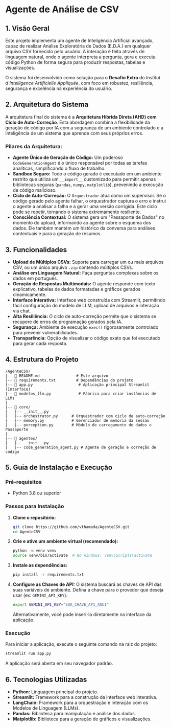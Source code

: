# Agente de Análise de CSV

## 1. Visão Geral

Este projeto implementa um agente de Inteligência Artificial avançado, capaz de realizar Análise Exploratória de Dados (E.D.A.) em qualquer arquivo CSV fornecido pelo usuário. A interação é feita através de linguagem natural, onde o agente interpreta a pergunta, gera e executa código Python de forma segura para produzir respostas, tabelas e visualizações.

O sistema foi desenvolvido como solução para o **Desafio Extra** do *Institut d'Intelligence Artificielle Appliquée*, com foco em robustez, resiliência, segurança e excelência na experiência do usuário.

## 2. Arquitetura do Sistema

A arquitetura final do sistema é a **Arquitetura Híbrida Direta (AHD) com Ciclo de Auto-Correção**. Esta abordagem combina a flexibilidade da geração de código por IA com a segurança de um ambiente controlado e a inteligência de um sistema que aprende com seus próprios erros.

### Pilares da Arquitetura:

* **Agente Único de Geração de Código:** Um poderoso `CodeGenerationAgent` é o único responsável por todas as tarefas analíticas, simplificando o fluxo de trabalho.
* **Sandbox Seguro:** Todo o código gerado é executado em um ambiente restrito que utiliza um `__import__` customizado para permitir apenas bibliotecas seguras (`pandas`, `numpy`, `matplotlib`), prevenindo a execução de código malicioso.
* **Ciclo de Auto-Correção:** O `Orquestrador` atua como um supervisor. Se o código gerado pelo agente falhar, o orquestrador captura o erro e instrui o agente a analisar a falha e a gerar uma versão corrigida. Este ciclo pode se repetir, tornando o sistema extremamente resiliente.
* **Consciência Contextual:** O sistema gera um "Passaporte de Dados" no momento do upload, informando ao agente sobre o esquema dos dados. Ele também mantém um histórico da conversa para análises contextuais e para a geração de resumos.

## 3. Funcionalidades

* **Upload de Múltiplos CSVs:** Suporte para carregar um ou mais arquivos CSV, ou um único arquivo `.zip` contendo múltiplos CSVs.
* **Análise em Linguagem Natural:** Faça perguntas complexas sobre os dados em português.
* **Geração de Respostas Multimodais:** O agente responde com texto explicativo, tabelas de dados formatadas e gráficos gerados dinamicamente.
* **Interface Interativa:** Interface web construída com Streamlit, permitindo fácil configuração do modelo de LLM, upload de arquivos e interação via chat.
* **Alta Resiliência:** O ciclo de auto-correção permite que o sistema se recupere de erros de programação gerados pela IA.
* **Segurança:** Ambiente de execução `exec()` rigorosamente controlado para prevenir vulnerabilidades.
* **Transparência:** Opção de visualizar o código exato que foi executado para gerar cada resposta.

## 4. Estrutura do Projeto

```
/AgenteCSV/
|-- 📄 README.md                # Este arquivo
|-- 📄 requirements.txt         # Dependências do projeto
|-- 🐍 app.py                    # Aplicação principal Streamlit (Interface)
|-- 🐍 modelos_llm.py            # Fábrica para criar instâncias de LLMs
|
|-- 📂 core/
|   |-- __init__.py
|   |-- orchestrator.py      # Orquestrador com ciclo de auto-correção
|   |-- memory.py            # Gerenciador de memória da sessão
|   |-- perception.py        # Módulo de carregamento de dados e Passaporte
|
|-- 📂 agentes/
|   |-- __init__.py
|   |-- code_generation_agent.py # Agente de geração e correção de código
```

## 5. Guia de Instalação e Execução

### Pré-requisitos
* Python 3.8 ou superior

### Passos para Instalação

1.  **Clone o repositório:**
    ```sh
    git clone https://github.com/vthamada/AgenteCSV.git
    cd AgenteCSV
    ```

2.  **Crie e ative um ambiente virtual (recomendado):**
    ```sh
    python -m venv venv
    source venv/bin/activate  # No Windows: venv\Scripts\activate
    ```

3.  **Instale as dependências:**
    ```sh
    pip install -r requirements.txt
    ```

4.  **Configure as Chaves de API:**
    O sistema buscará as chaves de API das suas variáveis de ambiente. Defina a chave para o provedor que deseja usar (ex: `GEMINI_API_KEY`).
    ```sh
    export GEMINI_API_KEY="SUA_CHAVE_API_AQUI"
    ```
    Alternativamente, você pode inseri-la diretamente na interface da aplicação.

### Execução

Para iniciar a aplicação, execute o seguinte comando na raiz do projeto:

```sh
streamlit run app.py
```
A aplicação será aberta em seu navegador padrão.

## 6. Tecnologias Utilizadas

* **Python:** Linguagem principal do projeto.
* **Streamlit:** Framework para a construção da interface web interativa.
* **LangChain:** Framework para a orquestração e interação com os Modelos de Linguagem (LLMs).
* **Pandas:** Biblioteca para manipulação e análise dos dados.
* **Matplotlib:** Biblioteca para a geração de gráficos e visualizações.
